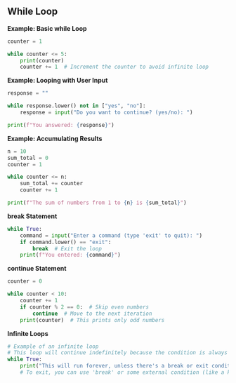 ## While Loop
**Example: Basic while Loop**  
```python
counter = 1

while counter <= 5:
    print(counter)
    counter += 1  # Increment the counter to avoid infinite loop
```  
**Example: Looping with User Input**  
```python
response = ""

while response.lower() not in ["yes", "no"]:
    response = input("Do you want to continue? (yes/no): ")

print(f"You answered: {response}")
```  
**Example: Accumulating Results**  
```python
n = 10
sum_total = 0
counter = 1

while counter <= n:
    sum_total += counter
    counter += 1

print(f"The sum of numbers from 1 to {n} is {sum_total}")
```  
**break Statement**  
```python
while True:
    command = input("Enter a command (type 'exit' to quit): ")
    if command.lower() == "exit":
        break  # Exit the loop
    print(f"You entered: {command}")
```  
**continue Statement**  
```python
counter = 0

while counter < 10:
    counter += 1
    if counter % 2 == 0:  # Skip even numbers
        continue  # Move to the next iteration
    print(counter)  # This prints only odd numbers
```  
**Infinite Loops**  
```python
# Example of an infinite loop
# This loop will continue indefinitely because the condition is always True
while True:
    print("This will run forever, unless there's a break or exit condition.")
    # To exit, you can use 'break' or some external condition (like a keyboard interrupt)
```  
